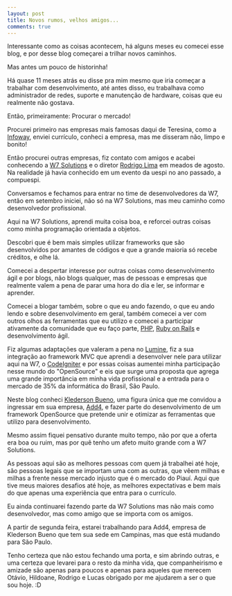```yaml
---
layout: post
title: Novos rumos, velhos amigos...
comments: true
---
```


Interessante como as coisas acontecem, há alguns meses eu comecei esse blog, e por desse blog começarei a trilhar novos caminhos.

Mas antes um pouco de historinha!

Há quase 11 meses atrás eu disse pra mim mesmo que iria começar a trabalhar com desenvolvimento, até antes disso, eu trabalhava como administrador de redes, suporte e manutenção de hardware, coisas que eu realmente não gostava.

Então, primeiramente: Procurar o mercado!

Procurei primeiro nas empresas mais famosas daqui de Teresina, como a [Infoway](http://www.infoway-pi.com.br), enviei currículo, conheci a empresa, mas me disseram não, limpo e bonito!

Então procurei outras empresas, fiz contato com amigos e acabei conhecendo a [W7 Solutions](http://www.w7solutions.com.br) e o diretor [Rodrigo Lima](http://powerbits.blogspot.com/) em meados de agosto. Na realidade já havia conhecido em um evento da uespi no ano passado, a compuespi.

Conversamos e fechamos para entrar no time de desenvolvedores da W7, então em setembro iniciei, não só na W7 Solutions, mas meu caminho como desenvolvedor profissional.

Aqui na W7 Solutions, aprendi muita coisa boa, e reforcei outras coisas como minha programação orientada a objetos.

Descobri que é bem mais simples utilizar frameworks que são desenvolvidos por amantes de códigos e que a grande maioria só recebe créditos, e olhe lá.

Comecei a despertar interesse por outras coisas como desenvolvimento ágil e por blogs, não blogs qualquer, mas de pessoas e empresas que realmente valem a pena de parar uma hora do dia e ler, se informar e aprender.

Comecei a blogar também, sobre o que eu ando fazendo, o que eu ando lendo e sobre desenvolvimento em geral, também comecei a ver com outros olhos as ferramentas que eu utilizo e comecei a participar ativamente da comunidade que eu faço parte, [PHP](http://php.net), [Ruby on Rails](http://rubyonrails.com) e desenvolvimento ágil.

Fiz algumas adaptações que valeram a pena no [Lumine](http://hufersil.com.br/lumine), fiz a sua integração ao framework MVC que aprendi a desenvolver nele para utilizar aqui na W7, o [CodeIgniter](http://codeigniter.com) e por essas coisas aumentei minha participação nesse mundo do "OpenSource" e eis que surge uma proposta que agrega uma grande importância em minha vida profissional e a entrada para o mercado de 35% da informática do Brasil, São Paulo.

Neste blog conheci [Klederson Bueno](http://www.add4.com.br), uma figura única que me convidou a ingressar em sua empresa, [Add4](http://www.add4.com.br), e fazer parte do desenvolvimento de um framework OpenSource que pretende unir e otimizar as ferramentas que utilizo para desenvolvimento.

Mesmo assim fiquei pensativo durante muito tempo, não por que a oferta era boa ou ruim, mas por quê tenho um afeto muito grande com a W7 Solutions.

As pessoas aqui são as melhores pessoas com quem já trabalhei até hoje, são pessoas legais que se importam uma com as outras, que vêem milhas e milhas a frente nesse mercado injusto que é o mercado do Piauí. Aqui que tive meus maiores desafios até hoje, as melhores expectativas e bem mais do que apenas uma experiência que entra para o currículo.

Eu ainda continuarei fazendo parte da W7 Solutions mas não mais como desenvolvedor, mas como amigo que se importa com os amigos.

A partir de segunda feira, estarei trabalhando para Add4, empresa de Klederson Bueno que tem sua sede em Campinas, mas que está mudando para São Paulo.

Tenho certeza que não estou fechando uma porta, e sim abrindo outras, e uma certeza que levarei para o resto da minha vida, que companheirismo e amizade são apenas para poucos e apenas para aqueles que merecem Otávio, Hildoane, Rodrigo e Lucas obrigado por me ajudarem a ser o que sou hoje. :D
